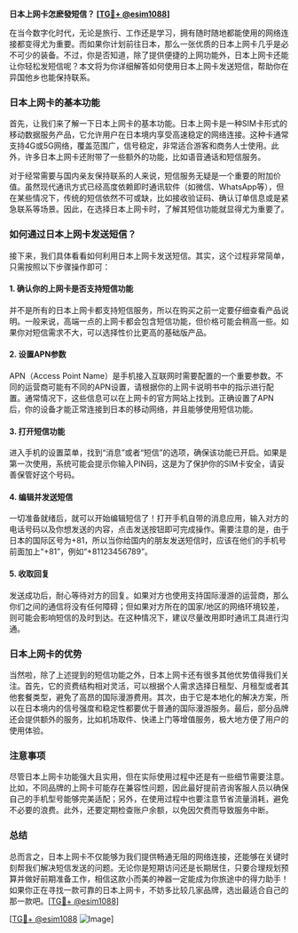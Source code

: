 **日本上网卡怎麽發短信？ [[TG💪+ @esim1088](https://t.me/s/esim1088)]**

在当今数字化时代，无论是旅行、工作还是学习，拥有随时随地都能使用的网络连接都变得尤为重要。而如果你计划前往日本，那么一张优质的日本上网卡几乎是必不可少的装备。不过，你是否知道，除了提供便捷的上网功能外，日本上网卡还能让你轻松发短信呢？本文将为你详细解答如何使用日本上网卡发送短信，帮助你在异国他乡也能保持联系。

### 日本上网卡的基本功能

首先，让我们来了解一下日本上网卡的基本功能。日本上网卡是一种SIM卡形式的移动数据服务产品，它允许用户在日本境内享受高速稳定的网络连接。这种卡通常支持4G或5G网络，覆盖范围广，信号稳定，非常适合游客和商务人士使用。此外，许多日本上网卡还附带了一些额外的功能，比如语音通话和短信服务。

对于经常需要与国内亲友保持联系的人来说，短信服务无疑是一个重要的附加价值。虽然现代通讯方式已经高度依赖即时通讯软件（如微信、WhatsApp等），但在某些情况下，传统的短信依然不可或缺，比如接收验证码、确认订单信息或是紧急联系等场景。因此，在选择日本上网卡时，了解其短信功能就显得尤为重要了。

### 如何通过日本上网卡发送短信？

接下来，我们具体看看如何利用日本上网卡发送短信。其实，这个过程非常简单，只需按照以下步骤操作即可：

#### 1. 确认你的上网卡是否支持短信功能

并不是所有的日本上网卡都支持短信服务，所以在购买之前一定要仔细查看产品说明。一般来说，高端一点的上网卡都会包含短信功能，但价格可能会稍高一些。如果你对短信需求不大，可以选择性价比更高的基础版产品。

#### 2. 设置APN参数

APN（Access Point Name）是手机接入互联网时需要配置的一个重要参数。不同的运营商可能有不同的APN设置，请根据你的上网卡说明书中的指示进行配置。通常情况下，这些信息可以在上网卡的官方网站上找到。正确设置了APN后，你的设备才能正常连接到日本的移动网络，并且能够使用短信功能。

#### 3. 打开短信功能

进入手机的设置菜单，找到“消息”或者“短信”的选项，确保该功能已开启。如果是第一次使用，系统可能会提示你输入PIN码，这是为了保护你的SIM卡安全，请妥善保管好这个号码。

#### 4. 编辑并发送短信

一切准备就绪后，就可以开始编辑短信了！打开手机自带的消息应用，输入对方的电话号码以及你想发送的内容，点击发送按钮即可完成操作。需要注意的是，由于日本的国际区号为+81，所以当你给国内的朋友发送短信时，应该在他们的手机号前面加上“+81”，例如“+81123456789”。

#### 5. 收取回复

发送成功后，耐心等待对方的回复。如果对方也使用支持国际漫游的运营商，那么你们之间的通信将没有任何障碍；但如果对方所在的国家/地区的网络环境较差，则可能会影响短信的及时到达。在这种情况下，建议尽量改用即时通讯工具进行沟通。

### 日本上网卡的优势

当然啦，除了上述提到的短信功能之外，日本上网卡还有很多其他优势值得我们关注。首先，它的资费结构相对灵活，可以根据个人需求选择日租型、月租型或者其他套餐类型，避免了高昂的国际漫游费用。其次，由于它是本地化的解决方案，所以在日本境内的信号强度和稳定性都要优于普通的国际漫游服务。最后，部分品牌还会提供额外的服务，比如机场取件、快递上门等增值服务，极大地方便了用户的使用体验。

### 注意事项

尽管日本上网卡功能强大且实用，但在实际使用过程中还是有一些细节需要注意。比如，不同品牌的上网卡可能存在兼容性问题，因此最好提前咨询客服人员以确保自己的手机型号能够完美适配；另外，在使用过程中也要注意节省流量消耗，避免不必要的浪费。此外，还要定期检查账户余额，以免因欠费而导致服务中断。

### 总结

总而言之，日本上网卡不仅能够为我们提供畅通无阻的网络连接，还能够在关键时刻帮我们解决短信发送的问题。无论你是短期访问还是长期居住，只要合理规划预算并做好前期准备工作，相信这款小而美的神器一定能成为你旅途中的得力助手！如果你正在寻找一款可靠的日本上网卡，不妨多比较几家品牌，选出最适合自己的那一款吧。[[TG💪+ @esim1088](https://t.me/s/esim1088)]

[[TG💪+ @esim1088](https://t.me/s/esim1088) ![Image](https://i.postimg.cc/4NQfJmqS/Snipaste-2025-05-13-00-14-12.png)]